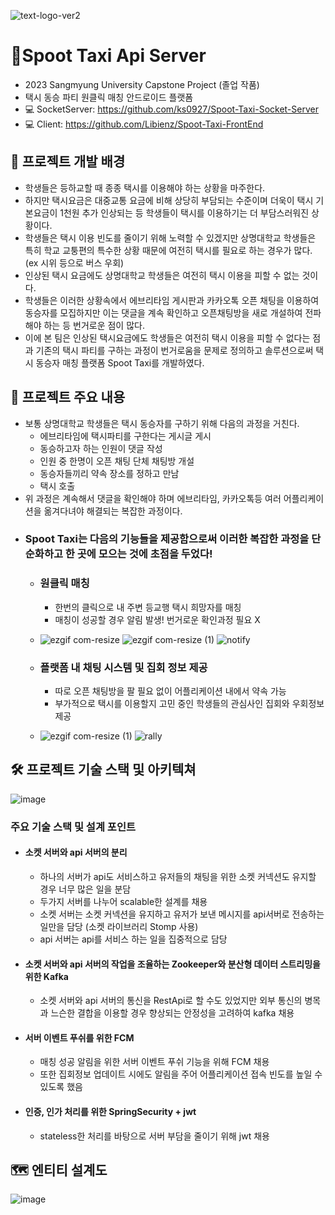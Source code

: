 
![text-logo-ver2](https://github.com/Libienz/Spoot-Taxi-Server/assets/85234650/87329599-6b82-40a3-b892-3b1191950e55)


# 🚕Spoot Taxi Api Server

- 2023 Sangmyung University Capstone Project (졸업 작품)
- 택시 동승 파티 원클릭 매칭 안드로이드 플랫폼
- 💻 SocketServer: https://github.com/ks0927/Spoot-Taxi-Socket-Server
- 💻 Client: https://github.com/Libienz/Spoot-Taxi-FrontEnd

## 📖 프로젝트 개발 배경
- 학생들은 등하교할 때 종종 택시를 이용해야 하는 상황을 마주한다.
- 하지만 택시요금은 대중교통 요금에 비해 상당히 부담되는 수준이며 더욱이 택시 기본요금이 1천원 추가 인상되는 등 학생들이 택시를 이용하기는 더 부담스러워진 상황이다.
- 학생들은 택시 이용 빈도를 줄이기 위해 노력할 수 있겠지만 상명대학교 학생들은 특히 학교 교퉁편의 특수한 상황 때문에 여전히 택시를 필요로 하는 경우가 많다. (ex 시위 등으로 버스 우회)
- 인상된 택시 요금에도 상명대학교 학생들은 여전히 택시 이용을 피할 수 없는 것이다.
- 학생들은 이러한 상황속에서 에브리타임 게시판과 카카오톡 오픈 채팅을 이용하여 동승자를 모집하지만 이는 댓글을 계속 확인하고 오픈채팅방을 새로 개설하여 전파해야 하는 등 번거로운 점이 많다. 
- 이에 본 팀은 인상된 택시요금에도 학생들은 여전히 택시 이용을 피할 수 없다는 점과 기존의 택시 파티를 구하는 과정이 번거로움을 문제로 정의하고 솔루션으로써 택시 동승자 매칭 플랫폼 Spoot Taxi를 개발하였다. 

## 🚂 프로젝트 주요 내용
- 보통 상명대학교 학생들은 택시 동승자를 구하기 위해 다음의 과정을 거친다.
  - 에브리타임에 택시파티를 구한다는 게시글 게시
  - 동승하고자 하는 인원이 댓글 작성
  - 인원 중 한명이 오픈 채팅 단체 채팅방 개설
  - 동승자들끼리 약속 장소를 정하고 만남
  - 택시 호출
- 위 과정은 계속해서 댓글을 확인해야 하며 에브리타임, 카카오톡등 여러 어플리케이션을 옮겨다녀야 해결되는 복잡한 과정이다.
- ### Spoot Taxi는 다음의 기능들을 제공함으로써 이러한 복잡한 과정을 단순화하고 한 곳에 모으는 것에 초점을 두었다!
  - ### 원클릭 매칭
    - 한번의 클릭으로 내 주변 등교행 택시 희망자를 매칭
    - 매칭이 성공할 경우 알림 발생! 번거로운 확인과정 필요 X
  - ![ezgif com-resize](https://github.com/Libienz/Spoot-Taxi-Server/assets/85234650/c7c8f03b-0cf4-4129-b801-5221604a5b07) ![ezgif com-resize (1)](https://github.com/Libienz/Spoot-Taxi-Server/assets/85234650/10c9e46b-09ad-47d4-8250-c90e69d64a48) ![notify](https://github.com/Libienz/Spoot-Taxi-Server/assets/85234650/6f02bfd1-2c81-4619-a98d-45aee92b4193)
  - ### 플랫폼 내 채팅 시스템 및 집회 정보 제공

    - 따로 오픈 채팅방을 팔 필요 없이 어플리케이션 내에서 약속 가능
    - 부가적으로 택시를 이용할지 고민 중인 학생들의 관심사인 집회와 우회정보 제공
  - ![ezgif com-resize (1)](https://github.com/Libienz/Spoot-Taxi-Server/assets/85234650/2397aeb3-c4f9-4f76-8bc5-3b3db3422035) ![rally](https://github.com/Libienz/Spoot-Taxi-Server/assets/85234650/a537cdff-0ed9-45c0-9169-408983aae44e)



## 🛠️ 프로젝트 기술 스택 및 아키텍쳐
![image](https://github.com/Libienz/Spoot-Taxi-Server/assets/85234650/157790b8-37b2-43a1-8639-d89f462dc81b)
### 주요 기술 스택 및 설계 포인트
- #### 소켓 서버와 api 서버의 분리
  -  하나의 서버가 api도 서비스하고 유저들의 채팅을 위한 소켓 커넥션도 유지할 경우 너무 많은 일을 분담
  -  두가지 서버를 나누어 scalable한 설계를 채용
  -  소켓 서버는 소켓 커넥션을 유지하고 유저가 보낸 메시지를 api서버로 전송하는 일만을 담당 (소켓 라이브러리 Stomp 사용)
  -  api 서버는 api를 서비스 하는 일을 집중적으로 담당
- #### 소켓 서버와 api 서버의 작업을 조율하는 Zookeeper와 분산형 데이터 스트리밍을 위한 Kafka
  - 소켓 서버와 api 서버의 통신을 RestApi로 할 수도 있었지만 외부 통신의 병목과 느슨한 결합을 이용할 경우 향상되는 안정성을 고려하여 kafka 채용
- #### 서버 이벤트 푸쉬를 위한 FCM
  - 매칭 성공 알림을 위한 서버 이벤트 푸쉬 기능을 위해 FCM 채용
  - 또한 집회정보 업데이트 시에도 알림을 주어 어플리케이션 접속 빈도를 높일 수 있도록 했음
- #### 인증, 인가 처리를 위한 SpringSecurity + jwt
  - stateless한 처리를 바탕으로 서버 부담을 줄이기 위해 jwt 채용
 

## 🗺️ 엔티티 설계도
![image](https://github.com/Libienz/Spoot-Taxi-Server/assets/85234650/6329202c-cfd0-4602-9bbf-ac4fd013fc7c)


